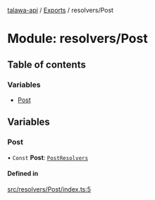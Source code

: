 [talawa-api](../README.md) / [Exports](../modules.md) / resolvers/Post

# Module: resolvers/Post

## Table of contents

### Variables

- [Post](resolvers_Post.md#post)

## Variables

### Post

• `Const` **Post**: [`PostResolvers`](types_generatedGraphQLTypes.md#postresolvers)

#### Defined in

[src/resolvers/Post/index.ts:5](https://github.com/PalisadoesFoundation/talawa-api/blob/fcc2f8f/src/resolvers/Post/index.ts#L5)
